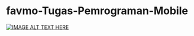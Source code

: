 # favmo-Tugas-Pemrograman-Mobile

[![IMAGE ALT TEXT HERE](https://ibb.co/TRQKKjH)](https://youtu.be/mOnOv5js62A)
